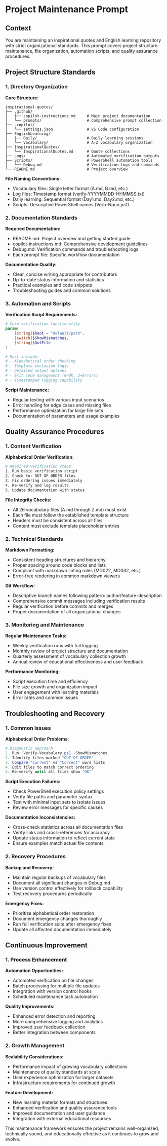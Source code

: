 # Project Maintenance Prompt

## Context

You are maintaining an inspirational quotes and English learning repository with strict organizational standards. This prompt covers project structure maintenance, file organization, automation scripts, and quality assurance procedures.

## Project Structure Standards

### 1. Directory Organization

**Core Structure:**

```text
inspirational-quotes/
├── .github/
│   ├── copilot-instructions.md     # Main project documentation
│   └── prompts/                    # Comprehensive prompt collection
├── .copilot/
│   └── settings.json               # VS Code configuration
├── EnglishLearning/
│   ├── Daily/                      # Daily learning sessions
│   └── Vocabulary/                 # A-Z vocabulary organization
├── InspirationalQuotes/
│   └── InspirationalQuotes.md      # Quote collections
├── Logs/                           # Automated verification outputs
├── Scripts/                        # PowerShell automation tools
│   └── Debug.md                    # Verification logs and commands
└── README.md                       # Project overview
```

**File Naming Conventions:**

- Vocabulary files: Single letter format (A.md, B.md, etc.)
- Log files: Timestamp format (verify-YYYYMMDD-HHMMSS.txt)
- Daily learning: Sequential format (Day1.md, Day2.md, etc.)
- Scripts: Descriptive PowerShell names (Verb-Noun.ps1)

### 2. Documentation Standards

**Required Documentation:**

- README.md: Project overview and getting started guide
- copilot-instructions.md: Comprehensive development guidelines
- Debug.md: Verification commands and troubleshooting logs
- Each prompt file: Specific workflow documentation

**Documentation Quality:**

- Clear, concise writing appropriate for contributors
- Up-to-date status information and statistics
- Practical examples and code snippets
- Troubleshooting guides and common solutions

### 3. Automation and Scripts

**Verification Script Requirements:**

```powershell
# Core verification functionality
param(
    [string]$Root = "default/path",
    [switch]$ShowMismatches,
    [string]$OutFile
)

# Must include:
# - Alphabetical order checking
# - Template exclusion logic
# - Detailed output options
# - Exit code management (0=OK, 2=Errors)
# - Timestamped logging capability
```

**Script Maintenance:**

- Regular testing with various input scenarios
- Error handling for edge cases and missing files
- Performance optimization for large file sets
- Documentation of parameters and usage examples

## Quality Assurance Procedures

### 1. Content Verification

**Alphabetical Order Verification:**

```bash
# Required verification steps
1. Run basic verification script
2. Check for OUT OF ORDER files
3. Fix ordering issues immediately
4. Re-verify and log results
5. Update documentation with status
```

**File Integrity Checks:**

- All 26 vocabulary files (A.md through Z.md) must exist
- Each file must follow the established template structure
- Headers must be consistent across all files
- Content must exclude template placeholder entries

### 2. Technical Standards

**Markdown Formatting:**

- Consistent heading structures and hierarchy
- Proper spacing around code blocks and lists
- Compliant with markdown linting rules (MD022, MD032, etc.)
- Error-free rendering in common markdown viewers

**Git Workflow:**

- Descriptive branch names following pattern: author/feature-description
- Comprehensive commit messages including verification results
- Regular verification before commits and merges
- Proper documentation of all organizational changes

### 3. Monitoring and Maintenance

**Regular Maintenance Tasks:**

- Weekly verification runs with full logging
- Monthly review of project structure and documentation
- Quarterly assessment of vocabulary collection growth
- Annual review of educational effectiveness and user feedback

**Performance Monitoring:**

- Script execution time and efficiency
- File size growth and organization impact
- User engagement with learning materials
- Error rates and common issues

## Troubleshooting and Recovery

### 1. Common Issues

**Alphabetical Order Problems:**

```powershell
# Diagnostic approach
1. Run: Verify-Vocabulary.ps1 -ShowMismatches
2. Identify files marked "OUT OF ORDER"
3. Compare "Current" vs "Correct" word lists
4. Edit files to match correct ordering
5. Re-verify until all files show "OK"
```

**Script Execution Failures:**

- Check PowerShell execution policy settings
- Verify file paths and parameter syntax
- Test with minimal input sets to isolate issues
- Review error messages for specific causes

**Documentation Inconsistencies:**

- Cross-check statistics across all documentation files
- Verify links and cross-references for accuracy
- Update status information to reflect current state
- Ensure examples match actual file contents

### 2. Recovery Procedures

**Backup and Recovery:**

- Maintain regular backups of vocabulary files
- Document all significant changes in Debug.md
- Use version control effectively for rollback capability
- Test recovery procedures periodically

**Emergency Fixes:**

- Prioritize alphabetical order restoration
- Document emergency changes thoroughly
- Run full verification suite after emergency fixes
- Update all affected documentation immediately

## Continuous Improvement

### 1. Process Enhancement

**Automation Opportunities:**

- Automated verification on file changes
- Batch processing for multiple file updates
- Integration with version control hooks
- Scheduled maintenance task automation

**Quality Improvements:**

- Enhanced error detection and reporting
- More comprehensive logging and analytics
- Improved user feedback collection
- Better integration between components

### 2. Growth Management

**Scalability Considerations:**

- Performance impact of growing vocabulary collections
- Maintenance of quality standards at scale
- User experience optimization for larger datasets
- Infrastructure requirements for continued growth

**Feature Development:**

- New learning material formats and structures
- Enhanced verification and quality assurance tools
- Improved documentation and user guidance
- Integration with external educational resources

This maintenance framework ensures the project remains well-organized, technically sound, and educationally effective as it continues to grow and evolve.
